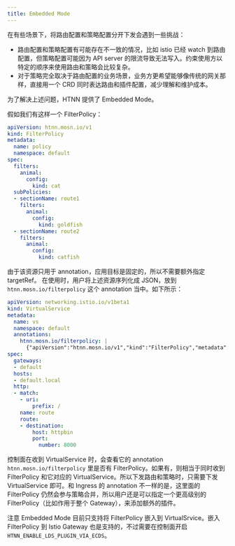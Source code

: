 ```yaml
---
title: Embedded Mode
---
```


在有些场景下，将路由配置和策略配置分开下发会遇到一些挑战：

* 路由配置和策略配置有可能存在不一致的情况，比如 istio 已经 watch 到路由配置，但策略配置可能因为 API server 的限流导致无法写入。约束使用方以特定的顺序来使用路由和策略会比较复杂。
* 对于策略完全取决于路由配置的业务场景，业务方更希望能够像传统的网关那样，直接用一个 CRD 同时表达路由和插件配置，减少理解和维护成本。

为了解决上述问题，HTNN 提供了 Embedded Mode。

假如我们有这样一个 FilterPolicy：

```yaml
apiVersion: htnn.mosn.io/v1
kind: FilterPolicy
metadata:
  name: policy
  namespace: default
spec:
  filters:
    animal:
      config:
        kind: cat
  subPolicies:
  - sectionName: route1
    filters:
      animal:
        config:
          kind: goldfish
  - sectionName: route2
    filters:
      animal:
        config:
          kind: catfish
```

由于该资源只用于 annotation，应用目标是固定的，所以不需要额外指定 targetRef。
在使用时，用户将上述资源序列化成 JSON，放到 `htnn.mosn.io/filterpolicy` 这个 annotation 当中。如下所示：

```yaml
apiVersion: networking.istio.io/v1beta1
kind: VirtualService
metadata:
  name: vs
  namespace: default
  annotations:
    htnn.mosn.io/filterpolicy: |
      {"apiVersion":"htnn.mosn.io/v1","kind":"FilterPolicy","metadata":{"name":"policy","namespace":"default"},"spec":{"filters":{"animal":{"config":{"kind":"cat"}}},"subPolicies":[{"sectionName":"route1","filters":{"animal":{"config":{"kind":"goldfish"}}}},{"sectionName":"route2","filters":{"animal":{"config":{"kind":"catfish"}}}]}}
spec:
  gateways:
  - default
  hosts:
  - default.local
  http:
  - match:
    - uri:
        prefix: /
    name: route
    route:
    - destination:
        host: httpbin
        port:
          number: 8000
```

控制面在收到 VirtualService 时，会查看它的 annotation `htnn.mosn.io/filterpolicy` 里是否有 FilterPolicy。如果有，则相当于同时收到 FilterPolicy 和它对应的 VirtualService。所以下发路由和策略时，只需要下发 VirtualService 即可。和 Ingress 的 annotation 不一样的是，这里面的 FilterPolicy 仍然会参与策略合并，所以用户还是可以指定一个更高级别的 FilterPolicy（比如作用于整个 Gateway），来添加额外的插件。

注意 Embedded Mode 目前只支持将 FilterPolicy 嵌入到 VirtualSrvice。嵌入 FilterPolicy 到 Istio Gateway 也是支持的，不过需要在控制面开启 `HTNN_ENABLE_LDS_PLUGIN_VIA_ECDS`。

